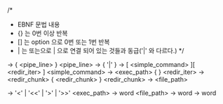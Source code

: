 /*
* 	EBNF 문법 내용
*	{} 는 0번 이상 반복
*	[] 는 option 으로 0번 또는 1번 반복
*	| 는 또는으로 | 으로 연결 되어 있는 것들과 동급('|' 와 다르다.)
*/

<program>			-> { <pipe_line> }
<pipe_line>			-> <command> { '|' <command> }
<command>			-> [ <simple_command> ][ <redir_iter> ]
<simple_command>	-> <exec_path> { <argv> }
<redir_iter>		-> <redir_chunk> { <redir_chunk> }
<redir_chunk>		-> <redirection> <file_path>

<redirection>		-> '<' | '<<' | '>' | '>>'
<exec_path>			-> word
<file_path>			-> word
<argv>				-> word
